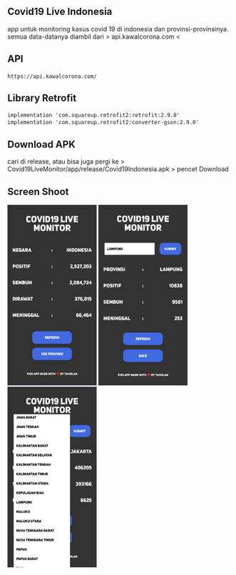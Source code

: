 ## Covid19 Live Indonesia
 
app untuk monitoring kasus covid 19 di indonesia dan provinsi-provinsinya. semua data-datanya diambil dari > api.kawalcorona.com <

## API

```
https://api.kawalcorona.com/
```
## Library Retrofit

```
implementation 'com.squareup.retrofit2:retrofit:2.9.0'
implementation 'com.squareup.retrofit2:converter-gson:2.9.0'  
```
## Download APK

cari di release, atau bisa juga pergi ke > Covid19LiveMonitor/app/release/Covid19Indonesia.apk > pencet Download 

## Screen Shoot
<img src="Covid19LiveMonitor/ss/ss1.jpg" width="200"/> <img src="Covid19LiveMonitor/ss/ss2.jpg" width="200"/> <img src="Covid19LiveMonitor/ss/ss3.jpg" width="200"/>


